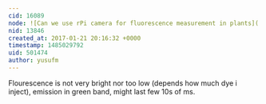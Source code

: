 ```yaml
---
cid: 16089
node: ![Can we use rPi camera for fluorescence measurement in plants](../notes/yusufm/01-09-2017/can-we-use-rpi-camera-for-fluorescence-measurement-in-plants)
nid: 13846
created_at: 2017-01-21 20:16:32 +0000
timestamp: 1485029792
uid: 501474
author: yusufm
---
```


Flourescence is not very bright nor too low (depends how much dye i inject), emission in green band, might last few 10s of ms. 